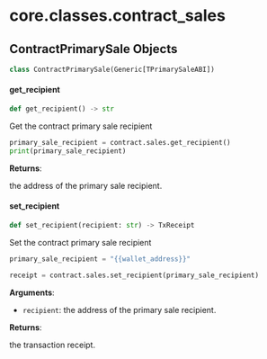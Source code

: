 <a id="core.classes.contract_sales"></a>

# core.classes.contract\_sales

<a id="core.classes.contract_sales.ContractPrimarySale"></a>

## ContractPrimarySale Objects

```python
class ContractPrimarySale(Generic[TPrimarySaleABI])
```

<a id="core.classes.contract_sales.ContractPrimarySale.get_recipient"></a>

#### get\_recipient

```python
def get_recipient() -> str
```

Get the contract primary sale recipient

```python
primary_sale_recipient = contract.sales.get_recipient()
print(primary_sale_recipient)
```

**Returns**:

the address of the primary sale recipient.

<a id="core.classes.contract_sales.ContractPrimarySale.set_recipient"></a>

#### set\_recipient

```python
def set_recipient(recipient: str) -> TxReceipt
```

Set the contract primary sale recipient

```python
primary_sale_recipient = "{{wallet_address}}"

receipt = contract.sales.set_recipient(primary_sale_recipient)
```

**Arguments**:

- `recipient`: the address of the primary sale recipient.

**Returns**:

the transaction receipt.

